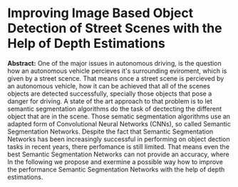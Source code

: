 #  Improving Image Based Object Detection of Street Scenes with the Help of Depth Estimations
**Abstract:** One of the major issues in autonomous driving, is the question how an autonomous vehicle percieves it's surrounding eviroment, which is given by a street scence. That means once a street scene is percieved  by an autonomous vehicle, how it can be achieved that all of the scenes objects are detected successfully, specially those objects that pose a danger for driving. A state of the art approach to that problem is to let semantic segmentation algorithms do the task of dectecting the different object that are in the scene. Those sematic segmentation algorithms use an adapted form of Convolutional Neural Networks (CNNs), so called Semantic Segmentation Networks. Despite the fact that Semantic Segmentation Networks has been increasingly successful in performing on object dection tasks in recent years, there perfomance is still limited. That means even the best Semantic Segmentation Networks can not provide an accuracy, where 
In the following we propose and exermine a possible way how to improve the performance Semantic Segmentation Networks with the help of depth estimations.
